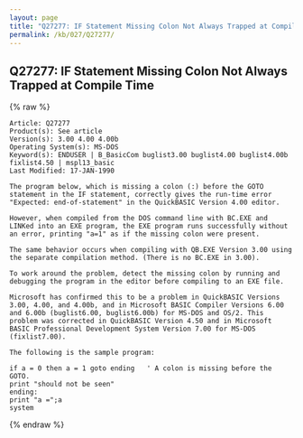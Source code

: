 ```yaml
---
layout: page
title: "Q27277: IF Statement Missing Colon Not Always Trapped at Compile Time"
permalink: /kb/027/Q27277/
---
```


## Q27277: IF Statement Missing Colon Not Always Trapped at Compile Time

{% raw %}

	Article: Q27277
	Product(s): See article
	Version(s): 3.00 4.00 4.00b
	Operating System(s): MS-DOS
	Keyword(s): ENDUSER | B_BasicCom buglist3.00 buglist4.00 buglist4.00b fixlist4.50 | mspl13_basic
	Last Modified: 17-JAN-1990
	
	The program below, which is missing a colon (:) before the GOTO
	statement in the IF statement, correctly gives the run-time error
	"Expected: end-of-statement" in the QuickBASIC Version 4.00 editor.
	
	However, when compiled from the DOS command line with BC.EXE and
	LINKed into an EXE program, the EXE program runs successfully without
	an error, printing "a=1" as if the missing colon were present.
	
	The same behavior occurs when compiling with QB.EXE Version 3.00 using
	the separate compilation method. (There is no BC.EXE in 3.00).
	
	To work around the problem, detect the missing colon by running and
	debugging the program in the editor before compiling to an EXE file.
	
	Microsoft has confirmed this to be a problem in QuickBASIC Versions
	3.00, 4.00, and 4.00b, and in Microsoft BASIC Compiler Versions 6.00
	and 6.00b (buglist6.00, buglist6.00b) for MS-DOS and OS/2. This
	problem was corrected in QuickBASIC Version 4.50 and in Microsoft
	BASIC Professional Development System Version 7.00 for MS-DOS
	(fixlist7.00).
	
	The following is the sample program:
	
	if a = 0 then a = 1 goto ending   ' A colon is missing before the GOTO.
	print "should not be seen"
	ending:
	print "a =";a
	system

{% endraw %}
